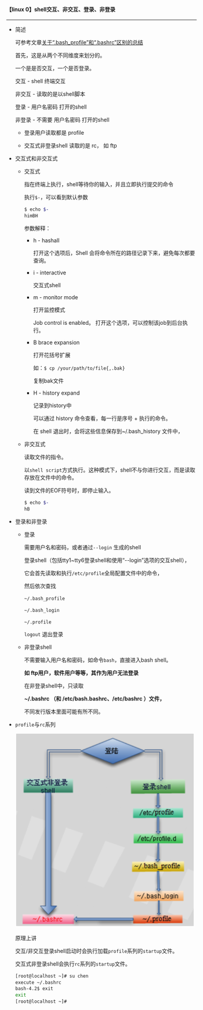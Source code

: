 #### 【linux 0】shell交互、非交互、登录、非登录

-----------------

* 简述

  可参考文章[关于“.bash_profile”和“.bashrc”区别的总结](https://blog.csdn.net/duzilonglove/article/details/79729840)

  首先，这是从两个不同维度来划分的。

  一个是是否交互，一个是否登录。

  交互 -  shell 终端交互

  非交互 - 读取的是以shell脚本

  登录 - 用户名密码 打开的shell

  非登录 - 不需要 用户名密码 打开的shell

  - 登录用户读取都是  profile

  - 交互式非登录shell  读取的是 rc， 如 ftp

* 交互式和非交互式

  - 交互式

    指在终端上执行，shell等待你的输入，并且立即执行提交的命令

    执行`$-`，可以看到默认参数

    ```bash
    $ echo $-
    himBH
    ```

    参数解释：

    - h - hashall

      打开这个选项后，Shell 会将命令所在的路径记录下来，避免每次都要查询。

    - i - interactive

      交互式shell

    - m - monitor mode

      打开监控模式

      Job control is enabled。 打开这个选项，可以控制该job到后台执行。

    - B brace expansion

      打开花括号扩展

      如：`$ cp /your/path/to/file{,.bak}`

      复制bak文件

    - H - history expand 

      记录到history中

      可以通过 history 命令查看，每一行是序号 + 执行的命令。

      在 shell 退出时，会将这些信息保存到~/.bash_history 文件中，

  - 非交互式

    读取文件的指令。

    以`shell script`方式执行。这种模式下，shell不与你进行交互，而是读取存放在文件中的命令。

    读到文件的EOF符号时，即停止输入。

    ```bash
    $ echo $-
    hB
    ```

    

* 登录和非登录

  - 登录

    需要用户名和密码，或者通过`--login` 生成的shell

    登录shell（包括tty1~tty6登录shell和使用“--login”选项的交互shell），

    它会首先读取和执行`/etc/profile`全局配置文件中的命令，

    然后依次查找

    `~/.bash_profile`

    `~/.bash_login` 

    `~/.profile`

    `logout` 退出登录

  - 非登录shell

    不需要输入用户名和密码，如命令`bash`，直接进入bash  shell。

    **如  ftp用户，软件用户等等，其作为用户无法登录**

    在非登录shell中，只读取

    **~/.bashrc （和 /etc/bash.bashrc、/etc/bashrc ）文件，**

    不同发行版本里面可能有所不同。

- `profile`与`rc`系列

  <img src="【linux 0】shell交互、非交互、登录、非登录.assets/截屏2021-03-06 上午12.09.25.png" alt="登录与非登录" style="zoom:50%;" />

  原理上讲

  交互/非交互登录shell启动时会执行加载`profile`系列的`startup`文件。

  交互式非登录shell会执行`rc`系列的`startup`文件。

  ```bash
  [root@localhost ~]# su chen
  execute ~/.bashrc
  bash-4.2$ exit
  exit
  [root@localhost ~]# 
  ```

  